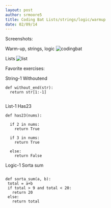 ```yaml
---
layout: post
author: srmoore5
title: Coding Bat Lists/strings/logic/warmup
date: 02/09/14
---
```


Screenshots:

Warm-up, strings, logic
![codingbat](http://farm3.staticflickr.com/2821/12423854643_987626bcd8.jpg)



Lists
![list](http://farm8.staticflickr.com/7332/12423677925_ecfcc93d96.jpg)





Favorite exercises:

String-1 Withoutend
```
def without_end(str):
  return str[1:-1]
  
```
List-1 Has23
```
def has23(nums):
  
  if 2 in nums:
    return True 
    
  if 3 in nums:
    return True
    
  else: 
    return False
```

Logic-1 Sorta sum
```

def sorta_sum(a, b):
 total = a+b
 if total > 9 and total < 20:
   return 20
 else:
   return total
```   
